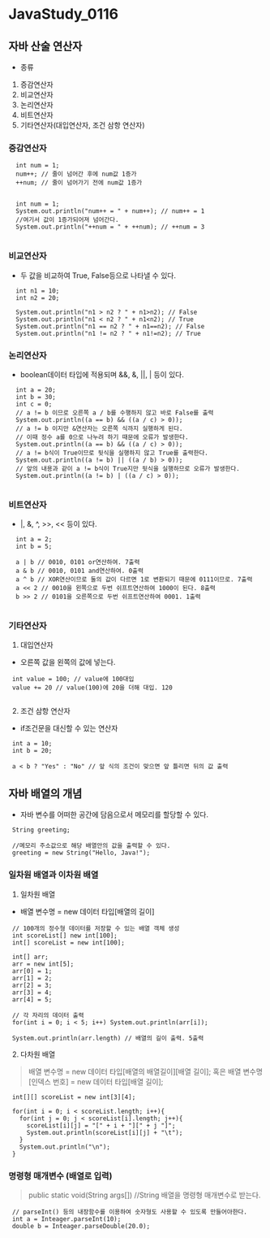 # JavaStudy_0116


## 자바 산술 연산자

- 종류
1. 증감연산자
2. 비교연산자
3. 논리연산자
4. 비트연산자
5. 기타연산자(대입연산자, 조건 삼항 연산자)

### 증감연산자
```
  int num = 1;
  num++; // 줄이 넘어간 후에 num값 1증가
  ++num; // 줄이 넘어가기 전에 num값 1증가
  
  
  int num = 1;
  System.out.println("num++ = " + num++); // num++ = 1
  //여기서 값이 1증가되어져 넘어간다.
  System.out.println("++num = " + ++num); // ++num = 3
  
```

### 비교연산자
- 두 값을 비교하여 True, False등으로 나타낼 수 있다.

```
  int n1 = 10;
  int n2 = 20;
  
  System.out.println("n1 > n2 ? " + n1>n2); // False
  System.out.println("n1 < n2 ? " + n1<n2); // True
  System.out.println("n1 == n2 ? " + n1==n2); // False
  System.out.println("n1 != n2 ? " + n1!=n2); // True
```

### 논리연산자
- boolean데이터 타입에 적용되며 &&, &, ||, | 등이 있다.

```
  int a = 20;
  int b = 30;
  int c = 0;
  // a != b 이므로 오른쪽 a / b를 수행하지 않고 바로 False를 출력
  System.out.println((a == b) && ((a / c) > 0));
  // a != b 이지만 &연산자는 오른쪽 식까지 실행하게 된다.
  // 이때 정수 a를 0으로 나누려 하기 때문에 오류가 발생한다.
  System.out.println((a == b) && ((a / c) > 0));
  // a != b식이 True이므로 뒷식을 실행하지 않고 True를 출력한다.
  System.out.println((a != b) || ((a / b) > 0));
  // 앞의 내용과 같이 a != b식이 True지만 뒷식을 실행하므로 오류가 발생한다.
  System.out.println((a != b) | ((a / c) > 0));
  
```

### 비트연산자
- |, &, ^, >>, << 등이 있다.

```
  int a = 2;
  int b = 5;
  
  a | b // 0010, 0101 or연산하여. 7출력
  a & b // 0010, 0101 and연산하여. 0출력
  a ^ b // XOR연산이므로 둘의 값이 다르면 1로 변환되기 때문에 0111이므로. 7출력
  a << 2 // 0010을 왼쪽으로 두번 쉬프트연산하여 1000이 된다. 8출력
  b >> 2 // 0101을 오른쪽으로 두번 쉬프트연산하여 0001. 1출력
  
```

### 기타연산자

1. 대입연산자
 - 오른쪽 값을 왼쪽의 값에 넣는다.
 
 ```
  int value = 100; // value에 100대입
  value += 20 // value(100)에 20을 더해 대입. 120
  
 ```
 2. 조건 삼항 연산자
 - if조건문을 대신할 수 있는 연산자
 
 ```
  int a = 10;
  int b = 20;
  
  a < b ? "Yes" : "No" // 앞 식의 조건이 맞으면 앞 틀리면 뒤의 값 출력
 ```
 
 ## 자바 배열의 개념
 
 - 자바 변수를 어떠한 공간에 담음으로서 메모리를 할당할 수 있다.
 
 ```
  String greeting;
  
  //메모리 주소값으로 해당 배열안의 값을 출력할 수 있다.
  greeting = new String("Hello, Java!");
 ```
 
 ### 일차원 배열과 이차원 배열
 
 1. 일차원 배열
 
 - 배열 변수명 = new 데이터 타입[배열의 길이]
 ```
  // 100개의 정수형 데이터를 저장할 수 있는 배열 객체 생성
  int scoreList[] new int[100];
  int[] scoreList = new int[100];
  
  int[] arr;
  arr = new int[5];
  arr[0] = 1;
  arr[1] = 2;
  arr[2] = 3;
  arr[3] = 4;
  arr[4] = 5;
  
  // 각 자리의 데이터 출력
  for(int i = 0; i < 5; i++) System.out.println(arr[i]);
  
  System.out.println(arr.length) // 배열의 길이 출력. 5출력
 ```
 
 2. 다차원 배열
 
 > 배열 변수명 = new 데이터 타입[배열의 배열길이][배열 길이];
   혹은
   배열 변수명[인덱스 번호] = new 데이터 타입[배열 길이];
 
 ```
  int[][] scoreList = new int[3][4];
  
  for(int i = 0; i < scoreList.length; i++){
    for(int j = 0; j < scoreList[i].length; j++){
      scoreList[i][j] = "[" + i + "][" + j "]";
      System.out.println(scoreList[i][j] + "\t");
    }
    System.out.println("\n");
  }
 ```
 
 ### 명령형 매개변수 (배열로 입력)
 
 > public static void(String args[]) //String 배열을 명령형 매개변수로 받는다.
 
 ```
  // parseInt() 등의 내장함수를 이용하여 숫자형도 사용할 수 있도록 만들어아한다.
  int a = Inteager.parseInt(10);
  double b = Inteager.parseDouble(20.0);
  
  
 ```
 
 
